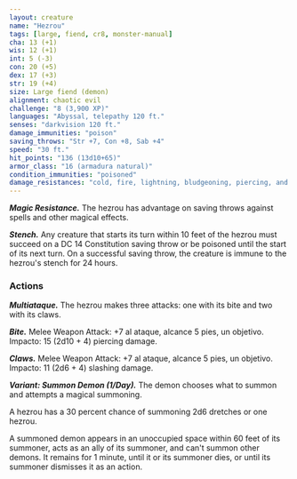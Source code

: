 ```yaml
---
layout: creature
name: "Hezrou"
tags: [large, fiend, cr8, monster-manual]
cha: 13 (+1)
wis: 12 (+1)
int: 5 (-3)
con: 20 (+5)
dex: 17 (+3)
str: 19 (+4)
size: Large fiend (demon)
alignment: chaotic evil
challenge: "8 (3,900 XP)"
languages: "Abyssal, telepathy 120 ft."
senses: "darkvision 120 ft."
damage_immunities: "poison"
saving_throws: "Str +7, Con +8, Sab +4"
speed: "30 ft."
hit_points: "136 (13d10+65)"
armor_class: "16 (armadura natural)"
condition_immunities: "poisoned"
damage_resistances: "cold, fire, lightning, bludgeoning, piercing, and slashing from nonmagical weapons"
---
```


***Magic Resistance.*** The hezrou has advantage on saving throws against spells and other magical effects.

***Stench.*** Any creature that starts its turn within 10 feet of the hezrou must succeed on a DC 14 Constitution saving throw or be poisoned until the start of its next turn. On a successful saving throw, the creature is immune to the hezrou's stench for 24 hours.

### Actions

***Multiataque.*** The hezrou makes three attacks: one with its bite and two with its claws.

***Bite.*** Melee Weapon Attack: +7 al ataque, alcance 5 pies, un objetivo. Impacto: 15 (2d10 + 4) piercing damage.

***Claws.*** Melee Weapon Attack: +7 al ataque, alcance 5 pies, un objetivo. Impacto: 11 (2d6 + 4) slashing damage.

***Variant: Summon Demon (1/Day).*** The demon chooses what to summon and attempts a magical summoning.

A hezrou has a 30 percent chance of summoning 2d6 dretches or one hezrou.

A summoned demon appears in an unoccupied space within 60 feet of its summoner, acts as an ally of its summoner, and can't summon other demons. It remains for 1 minute, until it or its summoner dies, or until its summoner dismisses it as an action.